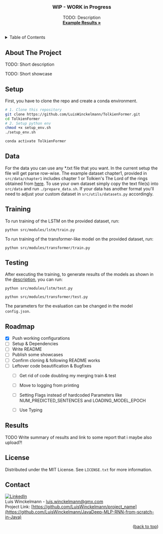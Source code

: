 <a name="readme-top"></a>

<br />
<div align="center">
<!-- PROJECT LOGO 
  <a href="https://github.com/othneildrew/Best-README-Template">
    <img src="images/logo.png" alt="Logo" width="80" height="80">
  </a>
 -->
  <h3 align="center">WIP - WORK in Progress</h3>
  <p align="center">
    TODO: Description
    <br />
    <a href="https://github.com/othneildrew/Best-README-Template"><strong>Example Results »</strong></a>
    <br />
    <br />
  </p>
</div>


<!-- TABLE OF CONTENTS -->
<details>
  <summary>Table of Contents</summary>
  <ol>
    <li><a href="#about-the-project">About The Project</a></li>
    <li><a href="#setup">Setup</a></li>
    <li><a href="#data">Data</a></li>
    <li><a href="#training">Training</a></li>
    <li><a href="#testing">Testing</a></li>
    <li><a href="#roadmap">Roadmap</a></li>
    <li><a href="#license">License</a></li>
    <li><a href="#contact">Contact</a></li>
  </ol>
</details>


<!-- ABOUT THE PROJECT -->
## About The Project

TODO: Short description

TODO: Short showcase

## Setup 
  First, you have to clone the repo and create a conda environment.
   ```sh
   # 1. Clone this repository
   git clone https://github.com/LuisWinckelmann/TolkienFormer.git
   cd TolkienFormer
   # 2. Setup python env
   chmod +x setup_env.sh
   ./setup_env.sh
   
   conda activate TolkienFormer
   ```

## Data
  For the data you can use any *.txt file that you want. In the current setup the file will get parse row-wise.
  The example dataset chapter1, provided in `src/data/chapter1` includes chapter 1 or Tolkien's The Lord of the rings obtained from [here](https://ae-lib.org.ua/texts-c/tolkien__the_lord_of_the_rings_3__en.htm).
  To use your own dataset simply copy the text file(s) into `src/data` and run `./prepare_data.sh`. If your data has another format you'll need to adjust your custom dataset in `src/utils/datasets.py` accordingly.

## Training
  To run training of the LSTM on the provided dataset, run:
  ```
  python src/modules/lstm/train.py 
  ```
  To run training of the transformer-like model on the provided dataset, run:
  ```
  python src/modules/transformer/train.py 
  ```
## Testing
  After executing the training, to generate results of the models as shown in the <a href="#about-the-project">description</a>, you can run:
  ```
  python src/modules/lstm/test.py 
  ```
  ```
  python src/modules/transformer/test.py 
  ```
  The parameters for the evaluation can be changed in the model `config.json`.

## Roadmap
- [X] Push working configurations
- [ ] Setup & Dependencies
- [ ] Write README
- [ ] Publish some showcases
- [ ] Confirm cloning & following README works
- [ ] Leftover code beautification & Bugfixes
  - [ ] Get rid of code doubling my merging train & test
  - [ ] Move to logging from printing
  - [ ] Setting Flags instead of hardcoded Parameters like NUM_PREDICTED_SENTENCES and LOADING_MODEL_EPOCH
  - [ ] Use Typing


## Results
TODO Write summary of results and link to some report that i maybe also upload?!


## License
Distributed under the MIT License. See `LICENSE.txt` for more information.

## Contact
[![LinkedIn][linkedin-shield]][linkedin-url] <br>
Luis Winckelmann  - luis.winckelmann@gmx.com <br>
Project Link: [https://github.com/LuisWinckelmann/project_name](https://github.com/LuisWinckelmann/JavaDeep-MLP-RNN-from-scratch-in-Java)

<p align="right">(<a href="#readme-top">back to top</a>)</p>

[license-shield]: https://img.shields.io/github/license/LuisWinckelmann/JavaDeep-MLP-RNN-from-scratch-in-Java.svg?style=for-the-badge
[license-url]: https://github.com/LuisWinckelmann/JavaDeep-MLP-RNN-from-scratch-in-Java/blob/main/LICENSE.txt
[linkedin-shield]: https://img.shields.io/badge/-LinkedIn-black.svg?style=for-the-badge&logo=linkedin&colorB=555
[linkedin-url]: https://linkedin.com/in/luiswinckelmann
[PyTorch]: https://img.shields.io/badge/PyTorch-%23EE4C2C.svg?style=for-the-badge&logo=PyTorch&logoColor=white